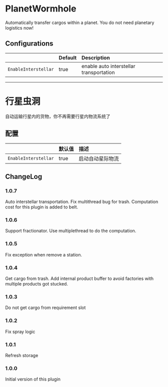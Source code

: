 # PlanetWormhole

Automatically transfer cargos within a planet. You do not need planetary logistics now!

## Configurations

||Default|Description|
|:---|:---|:---|
|`EnableInterstellar`|true|enable auto interstellar transportation|

---
# 行星虫洞

自动运输行星内的货物，你不再需要行星内物流系统了

## 配置
||默认值|描述|
|:---|:---|:---|
|`EnableInterstellar`|true|启动自动星际物流|

## ChangeLog

### 1.0.7

Auto interstellar transportation.
Fix multithread bug for trash.
Computation cost for this plugin is added to belt.

### 1.0.6

Support fractionator. Use multiplethread to do the computation.

### 1.0.5

Fix exception when remove a station.

### 1.0.4

Get cargo from trash.
Add internal product buffer to avoid factories with multiple products got stucked.

### 1.0.3

Do not get cargo from requirement slot

### 1.0.2

Fix spray logic

### 1.0.1

Refresh storage

### 1.0.0

Initial version of this plugin